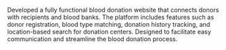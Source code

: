 Developed a fully functional blood donation website that connects donors with recipients and blood banks. The platform includes features such as donor registration, blood type matching, donation history tracking, and location-based search for donation centers. Designed to facilitate easy communication and streamline the blood donation process.
